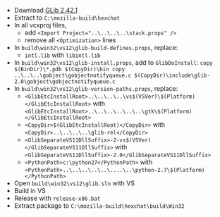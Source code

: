  * Download [GLib 2.42.1](http://ftp.acc.umu.se/pub/gnome/sources/glib/2.42/glib-2.42.1.tar.xz)
 * Extract to `C:\mozilla-build\hexchat`
 * In all vcxproj files,
	* add `<Import Project="..\..\..\..\stack.props" />`
	* remove all `<Optimization>` lines
 * In `build\win32\vs12\glib-build-defines.props`, replace:
	* `intl.lib` with `libintl.lib`
 * In `build\win32\vs12\glib-install.props`, add to `GlibDoInstall`:
`copy $(BinDir)\*.pdb $(CopyDir)\bin
copy ..\..\..\gobject\gobjectnotifyqueue.c $(CopyDir)\include\glib-2.0\gobject\gobjectnotifyqueue.c`
 * In `build\win32\vs12\glib-version-paths.props`, replace:
	* `<GlibEtcInstallRoot>..\..\..\..\vs$(VSVer)\$(Platform)</GlibEtcInstallRoot>` with
`<GlibEtcInstallRoot>..\..\..\..\..\..\gtk\$(Platform)</GlibEtcInstallRoot>`
	* `<CopyDir>$(GlibEtcInstallRoot)</CopyDir>` with
`<CopyDir>..\..\..\..\glib-rel</CopyDir>`
	* `<GlibSeparateVS11DllSuffix>-2-vs$(VSVer)</GlibSeparateVS11DllSuffix>` with
`<GlibSeparateVS11DllSuffix>-2.0</GlibSeparateVS11DllSuffix>`
	* `<PythonPath>c:\python27</PythonPath>` with
`<PythonPath>..\..\..\..\..\....\..\python-2.7\$(Platform)</PythonPath>`
 * Open `build\win32\vs12\glib.sln` with VS
 * Build in VS
 * Release with `release-x86.bat`
 * Extract package to `C:\mozilla-build\hexchat\build\Win32`
